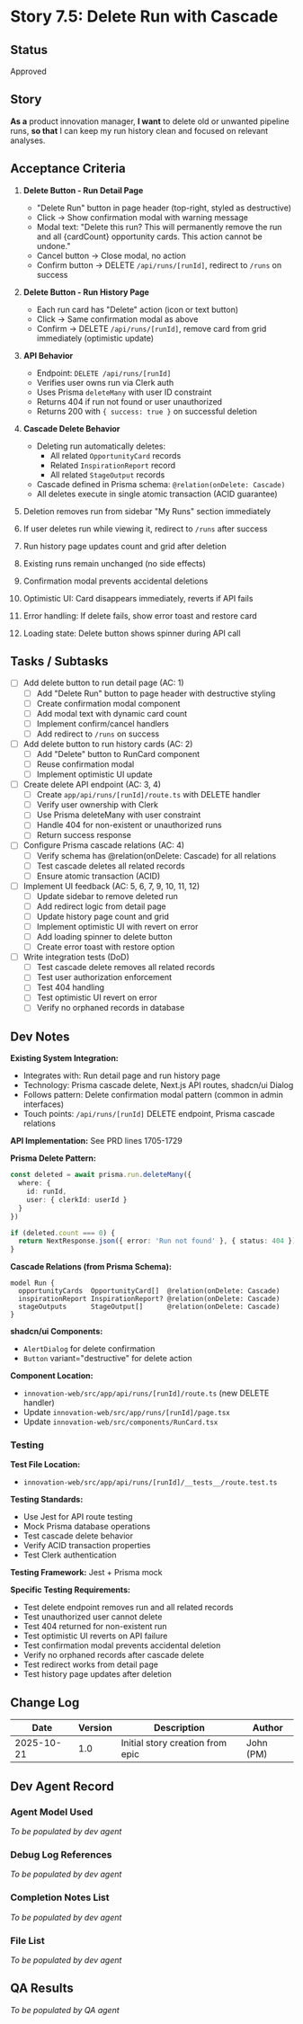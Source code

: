 # Story 7.5: Delete Run with Cascade

## Status
Approved

## Story
**As a** product innovation manager,
**I want** to delete old or unwanted pipeline runs,
**so that** I can keep my run history clean and focused on relevant analyses.

## Acceptance Criteria

1. **Delete Button - Run Detail Page**
   - "Delete Run" button in page header (top-right, styled as destructive)
   - Click → Show confirmation modal with warning message
   - Modal text: "Delete this run? This will permanently remove the run and all {cardCount} opportunity cards. This action cannot be undone."
   - Cancel button → Close modal, no action
   - Confirm button → DELETE `/api/runs/[runId]`, redirect to `/runs` on success

2. **Delete Button - Run History Page**
   - Each run card has "Delete" action (icon or text button)
   - Click → Same confirmation modal as above
   - Confirm → DELETE `/api/runs/[runId]`, remove card from grid immediately (optimistic update)

3. **API Behavior**
   - Endpoint: `DELETE /api/runs/[runId]`
   - Verifies user owns run via Clerk auth
   - Uses Prisma `deleteMany` with user ID constraint
   - Returns 404 if run not found or user unauthorized
   - Returns 200 with `{ success: true }` on successful deletion

4. **Cascade Delete Behavior**
   - Deleting run automatically deletes:
     - All related `OpportunityCard` records
     - Related `InspirationReport` record
     - All related `StageOutput` records
   - Cascade defined in Prisma schema: `@relation(onDelete: Cascade)`
   - All deletes execute in single atomic transaction (ACID guarantee)

5. Deletion removes run from sidebar "My Runs" section immediately

6. If user deletes run while viewing it, redirect to `/runs` after success

7. Run history page updates count and grid after deletion

8. Existing runs remain unchanged (no side effects)

9. Confirmation modal prevents accidental deletions

10. Optimistic UI: Card disappears immediately, reverts if API fails

11. Error handling: If delete fails, show error toast and restore card

12. Loading state: Delete button shows spinner during API call

## Tasks / Subtasks

- [ ] Add delete button to run detail page (AC: 1)
  - [ ] Add "Delete Run" button to page header with destructive styling
  - [ ] Create confirmation modal component
  - [ ] Add modal text with dynamic card count
  - [ ] Implement confirm/cancel handlers
  - [ ] Add redirect to `/runs` on success

- [ ] Add delete button to run history cards (AC: 2)
  - [ ] Add "Delete" button to RunCard component
  - [ ] Reuse confirmation modal
  - [ ] Implement optimistic UI update

- [ ] Create delete API endpoint (AC: 3, 4)
  - [ ] Create `app/api/runs/[runId]/route.ts` with DELETE handler
  - [ ] Verify user ownership with Clerk
  - [ ] Use Prisma deleteMany with user constraint
  - [ ] Handle 404 for non-existent or unauthorized runs
  - [ ] Return success response

- [ ] Configure Prisma cascade relations (AC: 4)
  - [ ] Verify schema has @relation(onDelete: Cascade) for all relations
  - [ ] Test cascade deletes all related records
  - [ ] Ensure atomic transaction (ACID)

- [ ] Implement UI feedback (AC: 5, 6, 7, 9, 10, 11, 12)
  - [ ] Update sidebar to remove deleted run
  - [ ] Add redirect logic from detail page
  - [ ] Update history page count and grid
  - [ ] Implement optimistic UI with revert on error
  - [ ] Add loading spinner to delete button
  - [ ] Create error toast with restore option

- [ ] Write integration tests (DoD)
  - [ ] Test cascade delete removes all related records
  - [ ] Test user authorization enforcement
  - [ ] Test 404 handling
  - [ ] Test optimistic UI revert on error
  - [ ] Verify no orphaned records in database

## Dev Notes

**Existing System Integration:**
- Integrates with: Run detail page and run history page
- Technology: Prisma cascade delete, Next.js API routes, shadcn/ui Dialog
- Follows pattern: Delete confirmation modal pattern (common in admin interfaces)
- Touch points: `/api/runs/[runId]` DELETE endpoint, Prisma cascade relations

**API Implementation:** See PRD lines 1705-1729

**Prisma Delete Pattern:**
```typescript
const deleted = await prisma.run.deleteMany({
  where: {
    id: runId,
    user: { clerkId: userId }
  }
})

if (deleted.count === 0) {
  return NextResponse.json({ error: 'Run not found' }, { status: 404 })
}
```

**Cascade Relations (from Prisma Schema):**
```prisma
model Run {
  opportunityCards  OpportunityCard[]  @relation(onDelete: Cascade)
  inspirationReport InspirationReport? @relation(onDelete: Cascade)
  stageOutputs      StageOutput[]      @relation(onDelete: Cascade)
}
```

**shadcn/ui Components:**
- `AlertDialog` for delete confirmation
- `Button` variant="destructive" for delete action

**Component Location:**
- `innovation-web/src/app/api/runs/[runId]/route.ts` (new DELETE handler)
- Update `innovation-web/src/app/runs/[runId]/page.tsx`
- Update `innovation-web/src/components/RunCard.tsx`

### Testing

**Test File Location:**
- `innovation-web/src/app/api/runs/[runId]/__tests__/route.test.ts`

**Testing Standards:**
- Use Jest for API route testing
- Mock Prisma database operations
- Test cascade delete behavior
- Verify ACID transaction properties
- Test Clerk authentication

**Testing Framework:** Jest + Prisma mock

**Specific Testing Requirements:**
- Test delete endpoint removes run and all related records
- Test unauthorized user cannot delete
- Test 404 returned for non-existent run
- Test optimistic UI reverts on API failure
- Test confirmation modal prevents accidental deletion
- Verify no orphaned records after cascade delete
- Test redirect works from detail page
- Test history page updates after deletion

## Change Log

| Date | Version | Description | Author |
|------|---------|-------------|--------|
| 2025-10-21 | 1.0 | Initial story creation from epic | John (PM) |

## Dev Agent Record

### Agent Model Used
_To be populated by dev agent_

### Debug Log References
_To be populated by dev agent_

### Completion Notes List
_To be populated by dev agent_

### File List
_To be populated by dev agent_

## QA Results
_To be populated by QA agent_
